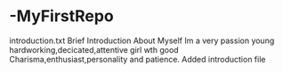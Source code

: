 # -MyFirstRepo
introduction.txt
Brief Introduction About Myself
Im a very passion young hardworking,decicated,attentive girl wth good Charisma,enthusiast,personality and patience.
Added introduction file

